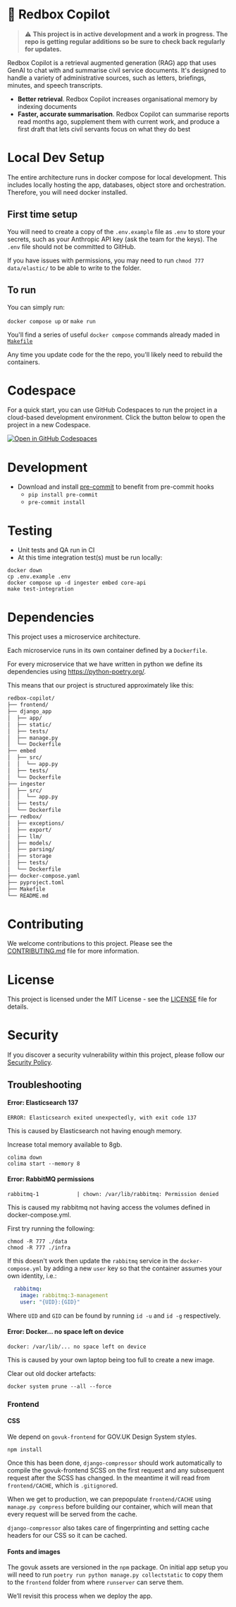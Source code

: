 # 📮 Redbox Copilot

> ⚠️ **This project is in active development and a work in progress. The repo is getting regular additions so be sure to check back regularly for updates.**

Redbox Copilot is a retrieval augmented generation (RAG) app that uses GenAI to chat with and summarise civil service documents. It's designed to handle a variety of administrative sources, such as letters, briefings, minutes, and speech transcripts.

- **Better retrieval**. Redbox Copilot increases organisational memory by indexing documents
- **Faster, accurate summarisation**. Redbox Copilot can summarise reports read months ago, supplement them with current work, and produce a first draft that lets civil servants focus on what they do best

# Local Dev Setup

The entire architecture runs in docker compose for local development. This includes locally hosting the app, databases, object store and orchestration. Therefore, you will need docker installed.

## First time setup

You will need to create a copy of the `.env.example` file as `.env` to store your secrets, such as your Anthropic API key (ask the team for the keys). The `.env` file should not be committed to GitHub.

If you have issues with permissions, you may need to run `chmod 777 data/elastic/` to be able to write to the folder.

## To run

You can simply run:

`docker compose up` or `make run`

You'll find a series of useful `docker compose` commands already maded in [`Makefile`](./Makefile)

Any time you update code for the the repo, you'll likely need to rebuild the containers.

# Codespace
For a quick start, you can use GitHub Codespaces to run the project in a cloud-based development environment. Click the button below to open the project in a new Codespace.

[![Open in GitHub Codespaces](https://github.com/codespaces/badge.svg)](https://codespaces.new/i-dot-ai/redbox-copilot?quickstart=1)

# Development

- Download and install [pre-commit](https://pre-commit.com) to benefit from pre-commit hooks
  - `pip install pre-commit`
  - `pre-commit install`

# Testing
- Unit tests and QA run in CI
- At this time integration test(s) must be run locally:

```commandline
docker down
cp .env.example .env
docker compose up -d ingester embed core-api
make test-integration
```

# Dependencies

This project uses a microservice architecture.

Each microservice runs in its own container defined by a `Dockerfile`.

For every microservice that we have written in python we define its dependencies using https://python-poetry.org/.

This means that our project is structured approximately like this:

```txt
redbox-copilot/
├── frontend/
├── django_app
│  ├── app/
│  ├── static/
│  ├── tests/
│  ├── manage.py
│  └── Dockerfile
├── embed
│  ├── src/
│  │  └── app.py
│  ├── tests/
│  └── Dockerfile
├── ingester
│  ├── src/
│  │  └── app.py
│  ├── tests/
│  └── Dockerfile
├── redbox/
│  ├── exceptions/
│  ├── export/
│  ├── llm/
│  ├── models/
│  ├── parsing/
│  ├── storage
│  ├── tests/
│  └── Dockerfile
├── docker-compose.yaml
├── pyproject.toml
├── Makefile
└── README.md
```

# Contributing

We welcome contributions to this project. Please see the [CONTRIBUTING.md](./CONTRIBUTING.md) file for more information.

# License

This project is licensed under the MIT License - see the [LICENSE](./LICENSE) file for details.

# Security

If you discover a security vulnerability within this project, please follow our [Security Policy](./SECURITY.md).

## Troubleshooting

#### Error: Elasticsearch 137

```commandline
ERROR: Elasticsearch exited unexpectedly, with exit code 137
```
This is caused by Elasticsearch not having enough memory.

Increase total memory available to 8gb.

```commandline
colima down
colima start --memory 8
```


#### Error: RabbitMQ permissions
```commandline
rabbitmq-1            | chown: /var/lib/rabbitmq: Permission denied
```

This is caused my rabbitmq not having access the volumes defined in docker-compose.yml.

First try running the following:

```commandline
chmod -R 777 ./data
chmod -R 777 ./infra
```

If this doesn't work then update the `rabbitmq` service in the `docker-compose.yml`
by adding a new `user` key so that the container assumes your own identity, i.e.:

```yaml
  rabbitmq:
    image: rabbitmq:3-management
    user: "{UID}:{GID}"
```

Where `UID` and `GID` can be found by running `id -u` and `id -g` respectively.

#### Error: Docker... no space left on device

```commandline
docker: /var/lib/... no space left on device
```

This is caused by your own laptop being too full to create a new image.

Clear out old docker artefacts:

```commandline
docker system prune --all --force
```

### Frontend


#### CSS

We depend on `govuk-frontend` for GOV.UK Design System styles.

```
npm install
```

Once this has been done, `django-compressor` should work automatically to
compile the govuk-frontend SCSS on the first request and any subsequent request
after the SCSS has changed. In the meantime it will read from `frontend/CACHE`,
which is `.gitignore`d.

When we get to production, we can prepopulate `frontend/CACHE` using `manage.py
compress` before building our container, which will mean that every request
will be served from the cache.

`django-compressor` also takes care of fingerprinting and setting cache headers
for our CSS so it can be cached.

#### Fonts and images

The govuk assets are versioned in the `npm` package. On initial app setup you will need to run `poetry run python manage.py collectstatic` to copy them to the `frontend` folder from where `runserver` can serve them.

We’ll revisit this process when we deploy the app.

